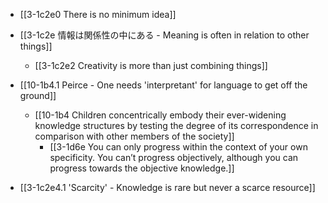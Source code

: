 - [[3-1c2e0 There is no minimum idea]]

- [[3-1c2e 情報は関係性の中にある - Meaning is often in relation to other things]]
	- [[3-1c2e2 Creativity is more than just combining things]]

- [[10-1b4.1 Peirce - One needs 'interpretant' for language to get off the ground]]
	- [[10-1b4 Children concentrically embody their ever-widening knowledge structures by testing the degree of its correspondence in comparison with other members of the society]]
		- [[3-1d6e You can only progress within the context of your own specificity. You can’t progress objectively, although you can progress towards the objective knowledge.]]

- [[3-1c2e4.1 'Scarcity' - Knowledge is rare but never a scarce resource]]
